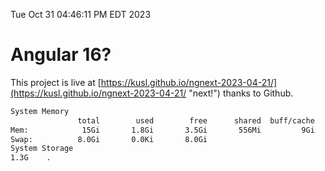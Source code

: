 Tue Oct 31 04:46:11 PM EDT 2023

# Angular 16?


This project is live at [https://kusl.github.io/ngnext-2023-04-21/](https://kusl.github.io/ngnext-2023-04-21/ "next!") thanks to Github.

```bash
System Memory
               total        used        free      shared  buff/cache   available
Mem:            15Gi       1.8Gi       3.5Gi       556Mi         9Gi        12Gi
Swap:          8.0Gi       0.0Ki       8.0Gi
System Storage
1.3G	.
